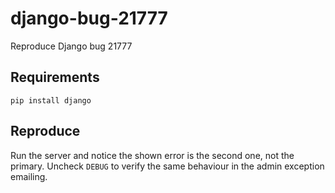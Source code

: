 # django-bug-21777
Reproduce Django bug 21777


## Requirements
`pip install django`

## Reproduce
Run the server and notice the shown error is the second one, not the primary.
Uncheck `DEBUG` to verify the same behaviour in the admin exception emailing.
